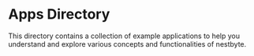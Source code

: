 # Apps Directory

This directory contains a collection of example applications to help you understand and explore various concepts and functionalities of nestbyte.
